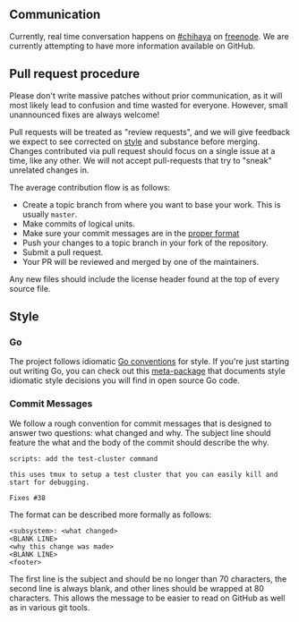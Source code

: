 ## Communication

Currently, real time conversation happens on [#chihaya] on [freenode].
We are currently attempting to have more information available on GitHub.

[#chihaya]: http://webchat.freenode.net?channels=chihaya
[freenode]: http://freenode.net

## Pull request procedure

Please don't write massive patches without prior communication, as it will most
likely lead to confusion and time wasted for everyone. However, small
unannounced fixes are always welcome!

Pull requests will be treated as "review requests", and we will give
feedback we expect to see corrected on [style] and substance before merging.
Changes contributed via pull request should focus on a single issue at a time,
like any other. We will not accept pull-requests that try to "sneak" unrelated
changes in.

The average contribution flow is as follows:

- Create a topic branch from where you want to base your work. This is usually `master`.
- Make commits of logical units.
- Make sure your commit messages are in the [proper format]
- Push your changes to a topic branch in your fork of the repository.
- Submit a pull request.
- Your PR will be reviewed and merged by one of the maintainers.


Any new files should include the license header found at the top of every
source file.

[style]: https://github.com/chihaya/chihaya/blob/master/CONTRIBUTING.md#style
[proper format]: https://github.com/chihaya/chihaya/blob/master/CONTRIBUTING.md#commit-messages

## Style

### Go

The project follows idiomatic [Go conventions] for style. If you're just
starting out writing Go, you can check out this [meta-package] that documents
style idiomatic style decisions you will find in open source Go code.


[Go conventions]: https://github.com/golang/go/wiki/CodeReviewComments
[meta-package]: https://github.com/jzelinskie/conventions

### Commit Messages

We follow a rough convention for commit messages that is designed to answer two
questions: what changed and why. The subject line should feature the what and
the body of the commit should describe the why.

```
scripts: add the test-cluster command

this uses tmux to setup a test cluster that you can easily kill and
start for debugging.

Fixes #38
```

The format can be described more formally as follows:

```
<subsystem>: <what changed>
<BLANK LINE>
<why this change was made>
<BLANK LINE>
<footer>
```

The first line is the subject and should be no longer than 70 characters, the
second line is always blank, and other lines should be wrapped at 80 characters.
This allows the message to be easier to read on GitHub as well as in various
git tools.
